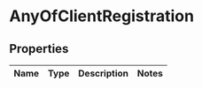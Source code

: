# AnyOfClientRegistration

## Properties
Name | Type | Description | Notes
------------ | ------------- | ------------- | -------------
